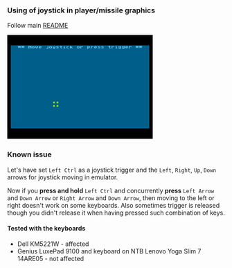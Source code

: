 ### Using of joystick in player/missile graphics
Follow main [README](../README.md)

![P/M Graphics](./pm_graphics.gif)

### Known issue

Let's have set `Left Ctrl` as a joystick trigger and the `Left`, `Right`, `Up`, `Down` arrows for joystick moving in emulator.

Now if you **press and hold** `Left Ctrl` and concurrently **press** `Left Arrow` and `Down Arrow` or `Right Arrow` and `Down Arrow`, then moving to the left or right doesn't work on some keyboards. Also sometimes trigger is released though you didn't release it when having pressed such combination of keys.

#### Tested with the keyboards
* Dell KM5221W - affected
* Genius LuxePad 9100 and keyboard on NTB Lenovo Yoga Slim 7 14ARE05 - not affected
